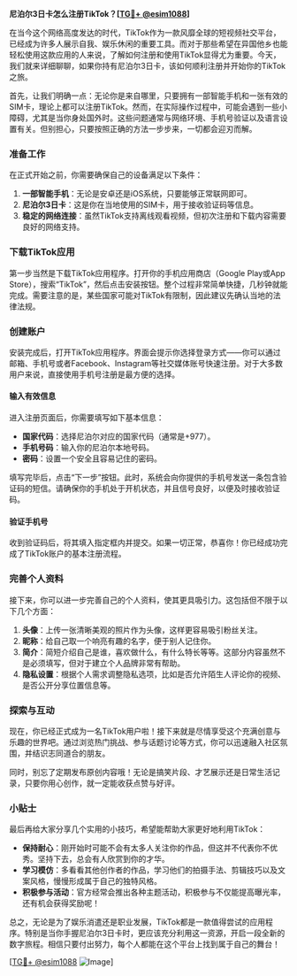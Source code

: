 **尼泊尔3日卡怎么注册TikTok？[[TG💪+ @esim1088](https://t.me/s/esim1088)]**

在当今这个网络高度发达的时代，TikTok作为一款风靡全球的短视频社交平台，已经成为许多人展示自我、娱乐休闲的重要工具。而对于那些希望在异国他乡也能轻松使用这款应用的人来说，了解如何注册和使用TikTok显得尤为重要。今天，我们就来详细聊聊，如果你持有尼泊尔3日卡，该如何顺利注册并开始你的TikTok之旅。

首先，让我们明确一点：无论你是来自哪里，只要拥有一部智能手机和一张有效的SIM卡，理论上都可以注册TikTok。然而，在实际操作过程中，可能会遇到一些小障碍，尤其是当你身处国外时。这些问题通常与网络环境、手机号验证以及语言设置有关。但别担心，只要按照正确的方法一步步来，一切都会迎刃而解。

### 准备工作

在正式开始之前，你需要确保自己的设备满足以下条件：

1. **一部智能手机**：无论是安卓还是iOS系统，只要能够正常联网即可。
2. **尼泊尔3日卡**：这是你在当地使用的SIM卡，用于接收验证码等信息。
3. **稳定的网络连接**：虽然TikTok支持离线观看视频，但初次注册和下载内容需要良好的网络支持。

### 下载TikTok应用

第一步当然是下载TikTok应用程序。打开你的手机应用商店（Google Play或App Store），搜索“TikTok”，然后点击安装按钮。整个过程非常简单快捷，几秒钟就能完成。需要注意的是，某些国家可能对TikTok有限制，因此建议先确认当地的法律法规。

### 创建账户

安装完成后，打开TikTok应用程序。界面会提示你选择登录方式——你可以通过邮箱、手机号或者Facebook、Instagram等社交媒体账号快速注册。对于大多数用户来说，直接使用手机号注册是最方便的选择。

#### 输入有效信息

进入注册页面后，你需要填写如下基本信息：
- **国家代码**：选择尼泊尔对应的国家代码（通常是+977）。
- **手机号码**：输入你的尼泊尔本地号码。
- **密码**：设置一个安全且容易记住的密码。

填写完毕后，点击“下一步”按钮。此时，系统会向你提供的手机号发送一条包含验证码的短信。请确保你的手机处于开机状态，并且信号良好，以便及时接收验证码。

#### 验证手机号

收到验证码后，将其填入指定框内并提交。如果一切正常，恭喜你！你已经成功完成了TikTok账户的基本注册流程。

### 完善个人资料

接下来，你可以进一步完善自己的个人资料，使其更具吸引力。这包括但不限于以下几个方面：

1. **头像**：上传一张清晰美观的照片作为头像，这样更容易吸引粉丝关注。
2. **昵称**：给自己取一个响亮有趣的名字，便于别人记住你。
3. **简介**：简短介绍自己是谁，喜欢做什么，有什么特长等等。这部分内容虽然不是必须填写，但对于建立个人品牌非常有帮助。
4. **隐私设置**：根据个人需求调整隐私选项，比如是否允许陌生人评论你的视频、是否公开分享位置信息等。

### 探索与互动

现在，你已经正式成为一名TikTok用户啦！接下来就是尽情享受这个充满创意与乐趣的世界吧。通过浏览热门挑战、参与话题讨论等方式，你可以迅速融入社区氛围，并结识志同道合的朋友。

同时，别忘了定期发布原创内容哦！无论是搞笑片段、才艺展示还是日常生活记录，只要你用心创作，就一定能收获点赞与好评。

### 小贴士

最后再给大家分享几个实用的小技巧，希望能帮助大家更好地利用TikTok：
- **保持耐心**：刚开始时可能不会有太多人关注你的作品，但这并不代表你不优秀。坚持下去，总会有人欣赏到你的才华。
- **学习模仿**：多看看其他创作者的作品，学习他们的拍摄手法、剪辑技巧以及文案风格，慢慢形成属于自己的独特风格。
- **积极参与活动**：官方经常会推出各种主题活动，积极参与不仅能提高曝光率，还有机会获得奖励呢！

总之，无论是为了娱乐消遣还是职业发展，TikTok都是一款值得尝试的应用程序。特别是当你手握尼泊尔3日卡时，更应该充分利用这一资源，开启一段全新的数字旅程。相信只要付出努力，每个人都能在这个平台上找到属于自己的舞台！

[[TG💪+ @esim1088](https://t.me/s/esim1088) ![Image](https://i.postimg.cc/4NQfJmqS/Snipaste-2025-05-13-00-14-12.png)]